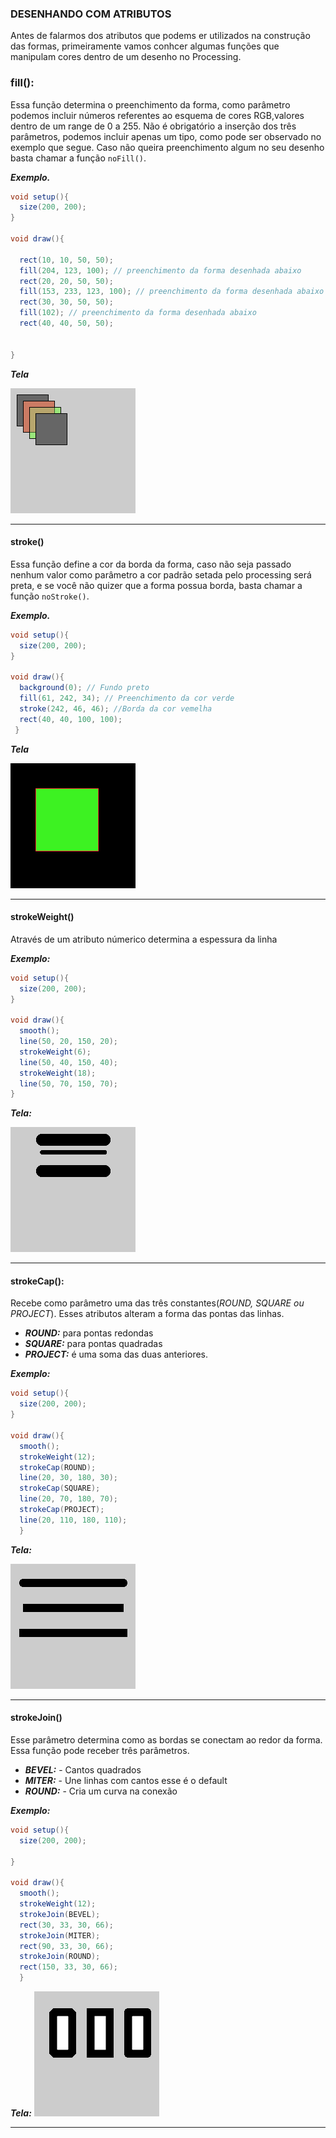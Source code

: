 ### DESENHANDO COM ATRIBUTOS

Antes de falarmos dos atributos que podems er utilizados na construção das formas, primeiramente vamos conhcer algumas funções que manipulam cores dentro de um desenho no Processing.

### fill():
Essa função determina o preenchimento da forma, como parâmetro podemos incluir números referentes ao esquema de cores RGB,valores dentro de um range de 0 a 255. Não é obrigatório a inserção dos três parâmetros, podemos incluir apenas um tipo, como pode ser observado no exemplo que segue. Caso não queira preenchimento algum no seu desenho basta chamar a função ```noFill()```.

***Exemplo.***
```java
void setup(){
  size(200, 200);
}

void draw(){
 
  rect(10, 10, 50, 50);
  fill(204, 123, 100); // preenchimento da forma desenhada abaixo
  rect(20, 20, 50, 50);
  fill(153, 233, 123, 100); // preenchimento da forma desenhada abaixo
  rect(30, 30, 50, 50);
  fill(102); // preenchimento da forma desenhada abaixo
  rect(40, 40, 50, 50);
 
   
}
```

***Tela***

![preenchimento](https://github.com/Evaldo-comp/Processing/blob/master/Java/Exemplos/intro/preenchimento/preenchimento.png)

______


#### stroke()
Essa função define a cor da borda da forma, caso não seja passado nenhum valor como parâmetro a cor padrão setada pelo processing será preta, e se você não quizer que a forma possua borda, basta chamar a função ```noStroke()```.

***Exemplo.***
```java
void setup(){
  size(200, 200);
}

void draw(){
  background(0); // Fundo preto
  fill(61, 242, 34); // Preenchimento da cor verde
  stroke(242, 46, 46); //Borda da cor vemelha
  rect(40, 40, 100, 100);
 }
```



***Tela***

![Borda](https://github.com/Evaldo-comp/Processing/blob/master/Java/Exemplos/intro/borda_stroke/rec_bord.png)


______


#### strokeWeight()
Através de um atributo númerico determina a espessura da linha

***Exemplo:***
```java
void setup(){
  size(200, 200);
}

void draw(){
  smooth();
  line(50, 20, 150, 20);
  strokeWeight(6);
  line(50, 40, 150, 40);
  strokeWeight(18);
  line(50, 70, 150, 70);
}
```
***Tela:***

![Expessura](https://github.com/Evaldo-comp/Processing/blob/master/Java/Exemplos/intro/strokeWeight/expessura.png)

______


#### strokeCap():
Recebe como parâmetro uma das três constantes(*ROUND, SQUARE ou PROJECT*). Esses atributos alteram a forma das pontas das linhas.
- ***ROUND:*** para pontas redondas
- ***SQUARE:***  para pontas quadradas
- ***PROJECT:*** é uma soma das duas anteriores.

***Exemplo:***
```java
void setup(){
  size(200, 200);
}

void draw(){
  smooth();
  strokeWeight(12);
  strokeCap(ROUND);
  line(20, 30, 180, 30);
  strokeCap(SQUARE);
  line(20, 70, 180, 70);
  strokeCap(PROJECT);
  line(20, 110, 180, 110);
  }
  ```
  
  ***Tela:***
  
  ![CAP](https://github.com/Evaldo-comp/Processing/blob/master/Java/Exemplos/intro/strokeCap/strokeCAP.png)
  
  ______
  
  
#### strokeJoin()
Esse parâmetro determina como as bordas se conectam ao redor da forma. Essa função pode receber três parâmetros.

- ***BEVEL:*** -  Cantos quadrados
- ***MITER:*** -   Une linhas com cantos esse é o default 
- ***ROUND:*** - Cria um curva na conexão

***Exemplo:***
```java
void setup(){
  size(200, 200);

}

void draw(){
  smooth();
  strokeWeight(12);
  strokeJoin(BEVEL);
  rect(30, 33, 30, 66);
  strokeJoin(MITER);
  rect(90, 33, 30, 66);
  strokeJoin(ROUND);
  rect(150, 33, 30, 66);
  }
  ```
  
  ***Tela:***
  ![Join](https://github.com/Evaldo-comp/Processing/blob/master/Java/Exemplos/intro/strokeJoin/strokeJoin.png)
  
  
  ______


  
  






